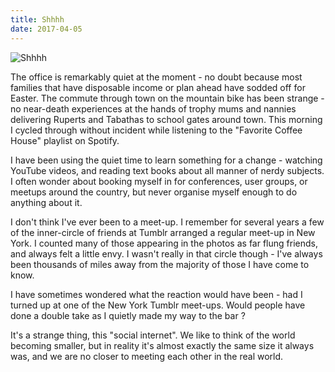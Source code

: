 ```yaml
---
title: Shhhh
date: 2017-04-05
---
```


![Shhhh](https://source.unsplash.com/03UCoidYvXw/1600x900)

The office is remarkably quiet at the moment - no doubt because most families that have disposable income or plan ahead have sodded off for Easter. The commute through town on the mountain bike has been strange - no near-death experiences at the hands of trophy mums and nannies delivering Ruperts and Tabathas to school gates around town. This morning I cycled through without incident while listening to the "Favorite Coffee House" playlist on Spotify.

I have been using the quiet time to learn something for a change - watching YouTube videos, and reading text books about all manner of nerdy subjects. I often wonder about booking myself in for conferences, user groups, or meetups around the country, but never organise myself enough to do anything about it.

I don't think I've ever been to a meet-up. I remember for several years a few of the inner-circle of friends at Tumblr arranged a regular meet-up in New York. I counted many of those appearing in the photos as far flung friends, and always felt a little envy. I wasn't really in that circle though - I've always been thousands of miles away from the majority of those I have come to know.

I have sometimes wondered what the reaction would have been - had I turned up at one of the New York Tumblr meet-ups. Would people have done a double take as I quietly made my way to the bar ?

It's a strange thing, this "social internet". We like to think of the world becoming smaller, but in reality it's almost exactly the same size it always was, and we are no closer to meeting each other in the real world.
